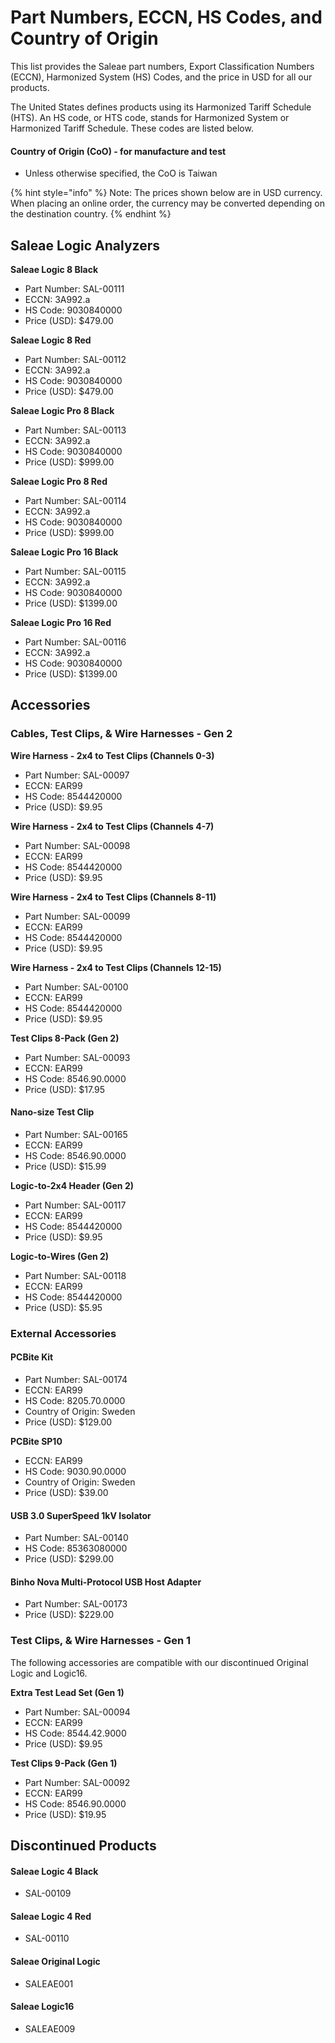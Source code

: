 # Part Numbers, ECCN, HS Codes, and Country of Origin

This list provides the Saleae part numbers, Export Classification Numbers (ECCN), Harmonized System (HS) Codes, and the price in USD for all our products.

The United States defines products using its Harmonized Tariff Schedule (HTS). An HS code, or HTS code, stands for Harmonized System or Harmonized Tariff Schedule. These codes are listed below.

#### Country of Origin (CoO) - for manufacture and test

* Unless otherwise specified, the CoO is Taiwan

{% hint style="info" %}
Note: The prices shown below are in USD currency. When placing an online order, the currency may be converted depending on the destination country.
{% endhint %}

## Saleae Logic Analyzers

**Saleae Logic 8 Black**

* Part Number: SAL-00111
* ECCN: 3A992.a
* HS Code: 9030840000
* Price (USD): $479.00

**Saleae Logic 8 Red**

* Part Number: SAL-00112
* ECCN: 3A992.a
* HS Code: 9030840000
* Price (USD): $479.00&#x20;

**Saleae Logic Pro 8 Black**

* Part Number: SAL-00113
* ECCN: 3A992.a
* HS Code: 9030840000
* Price (USD): $999.00&#x20;

**Saleae Logic Pro 8 Red**

* Part Number: SAL-00114
* ECCN: 3A992.a
* HS Code: 9030840000
* Price (USD): $999.00&#x20;

**Saleae Logic Pro 16 Black**

* Part Number: SAL-00115
* ECCN: 3A992.a
* HS Code: 9030840000
* Price (USD): $1399.00&#x20;

**Saleae Logic Pro 16 Red**

* Part Number: SAL-00116
* ECCN: 3A992.a
* HS Code: 9030840000
* Price (USD): $1399.00&#x20;

## Accessories

### Cables, Test Clips, & Wire Harnesses - Gen 2

**Wire Harness - 2x4 to Test Clips (Channels 0-3)**

* Part Number: SAL-00097
* ECCN: EAR99
* HS Code: 8544420000
* Price (USD): $9.95&#x20;

**Wire Harness - 2x4 to Test Clips (Channels 4-7)**

* Part Number: SAL-00098
* ECCN: EAR99
* HS Code: 8544420000
* Price (USD): $9.95&#x20;

**Wire Harness - 2x4 to Test Clips (Channels 8-11)**

* Part Number: SAL-00099
* ECCN: EAR99
* HS Code: 8544420000
* Price (USD): $9.95&#x20;

**Wire Harness - 2x4 to Test Clips (Channels 12-15)**

* Part Number: SAL-00100
* ECCN: EAR99
* HS Code: 8544420000
* Price (USD): $9.95&#x20;

**Test Clips 8-Pack (Gen 2)**

* Part Number: SAL-00093
* ECCN: EAR99
* HS Code: 8546.90.0000
* Price (USD): $17.95&#x20;

#### Nano-size Test Clip

* Part Number: SAL-00165
* ECCN: EAR99
* HS Code: 8546.90.0000
* Price (USD): $15.99

**Logic-to-2x4 Header (Gen 2)**

* Part Number: SAL-00117
* ECCN: EAR99
* HS Code: 8544420000
* Price (USD): $9.95&#x20;

**Logic-to-Wires (Gen 2)**

* Part Number: SAL-00118
* ECCN: EAR99
* HS Code: 8544420000
* Price (USD): $5.95&#x20;

### External Accessories

#### PCBite Kit

* Part Number: SAL-00174
* ECCN: EAR99
* HS Code: 8205.70.0000
* Country of Origin: Sweden
* Price (USD): $129.00

**PCBite SP10**

* ECCN: EAR99
* HS Code: 9030.90.0000
* Country of Origin: Sweden
* Price (USD): $39.00

#### USB 3.0 SuperSpeed 1kV Isolator

* Part Number: SAL-00140
* HS Code: 85363080000
* Price (USD): $299.00

#### Binho Nova Multi-Protocol USB Host Adapter

* Part Number: SAL-00173
* Price (USD): $229.00

### Test Clips, & Wire Harnesses - Gen **1**

The following accessories are compatible with our discontinued Original Logic and Logic16.

**Extra Test Lead Set (Gen 1)**

* Part Number: SAL-00094
* ECCN: EAR99
* HS Code: 8544.42.9000
* Price (USD): $9.95&#x20;

**Test Clips 9-Pack (Gen 1)**

* Part Number: SAL-00092
* ECCN: EAR99
* HS Code: 8546.90.0000
* Price (USD): $19.95

## Discontinued Products

#### Saleae Logic 4 Black

* SAL-00109

#### **Saleae Logic 4** **Red**

* SAL-00110

#### **Saleae Original Logic**

* SALEAE001

#### Saleae Logic16

* SALEAE009
